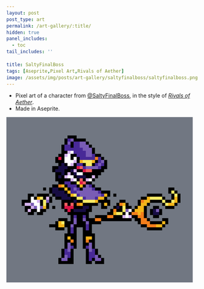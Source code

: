 ```yaml
---
layout: post
post_type: art
permalink: /art-gallery/:title/
hidden: true
panel_includes:
  - toc
tail_includes: ''

title: SaltyFinalBoss
tags: [Aseprite,Pixel Art,Rivals of Aether]
image: /assets/img/posts/art-gallery/saltyfinalboss/saltyfinalboss.png
---
```


* Pixel art of a character from [@SaltyFinalBoss](https://twitter.com/SaltyFinalBoss), in the style of [*Rivals of Aether*](https://rivalsofaether.com/).<br>
* Made in Aseprite.

![](/assets/img/posts/art-gallery/saltyfinalboss/saltyfinalboss.png)
